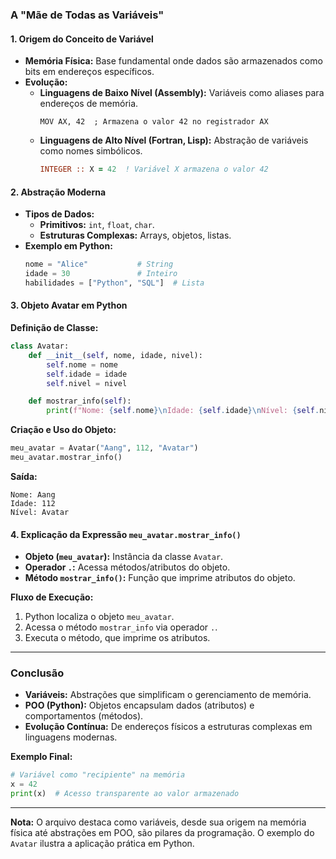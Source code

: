 ### **A "Mãe de Todas as Variáveis"**

#### **1. Origem do Conceito de Variável**

- **Memória Física:** Base fundamental onde dados são armazenados como bits em endereços específicos.
- **Evolução:**
  - **Linguagens de Baixo Nível (Assembly):** Variáveis como aliases para endereços de memória.
    ```assembly
    MOV AX, 42  ; Armazena o valor 42 no registrador AX
    ```
  - **Linguagens de Alto Nível (Fortran, Lisp):** Abstração de variáveis como nomes simbólicos.
    ```fortran
    INTEGER :: X = 42  ! Variável X armazena o valor 42
    ```

#### **2. Abstração Moderna**

- **Tipos de Dados:**
  - **Primitivos:** `int`, `float`, `char`.
  - **Estruturas Complexas:** Arrays, objetos, listas.
- **Exemplo em Python:**
  ```python
  nome = "Alice"           # String
  idade = 30               # Inteiro
  habilidades = ["Python", "SQL"]  # Lista
  ```

#### **3. Objeto Avatar em Python**

**Definição de Classe:**

```python
class Avatar:
    def __init__(self, nome, idade, nivel):
        self.nome = nome
        self.idade = idade
        self.nivel = nivel

    def mostrar_info(self):
        print(f"Nome: {self.nome}\nIdade: {self.idade}\nNível: {self.nivel}")
```

**Criação e Uso do Objeto:**

```python
meu_avatar = Avatar("Aang", 112, "Avatar")
meu_avatar.mostrar_info()
```

**Saída:**

```
Nome: Aang
Idade: 112
Nível: Avatar
```

#### **4. Explicação da Expressão `meu_avatar.mostrar_info()`**

- **Objeto (`meu_avatar`):** Instância da classe `Avatar`.
- **Operador `.`:** Acessa métodos/atributos do objeto.
- **Método `mostrar_info()`:** Função que imprime atributos do objeto.

**Fluxo de Execução:**

1. Python localiza o objeto `meu_avatar`.
2. Acessa o método `mostrar_info` via operador `.`.
3. Executa o método, que imprime os atributos.

---

### **Conclusão**

- **Variáveis:** Abstrações que simplificam o gerenciamento de memória.
- **POO (Python):** Objetos encapsulam dados (atributos) e comportamentos (métodos).
- **Evolução Contínua:** De endereços físicos a estruturas complexas em linguagens modernas.

**Exemplo Final:**

```python
# Variável como "recipiente" na memória
x = 42
print(x)  # Acesso transparente ao valor armazenado
```

---

**Nota:** O arquivo destaca como variáveis, desde sua origem na memória física até abstrações em POO, são pilares da programação. O exemplo do `Avatar` ilustra a aplicação prática em Python.
